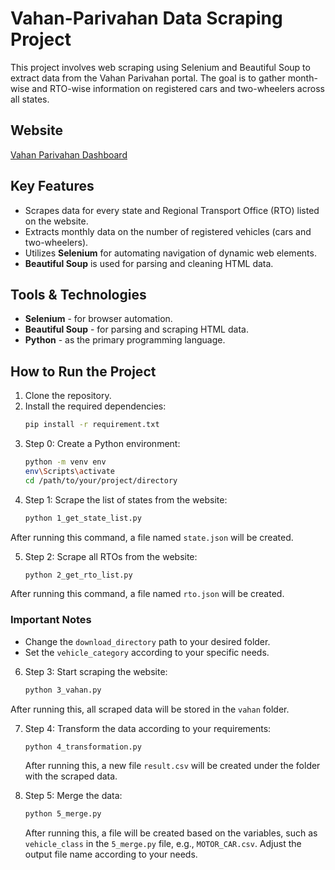 # Vahan-Parivahan Data Scraping Project

This project involves web scraping using Selenium and Beautiful Soup to extract data from the Vahan Parivahan portal. The goal is to gather month-wise and RTO-wise information on registered cars and two-wheelers across all states.

## Website
[Vahan Parivahan Dashboard](https://vahan.parivahan.gov.in/vahan4dashboard/vahan/view/reportview.xhtml)

## Key Features
- Scrapes data for every state and Regional Transport Office (RTO) listed on the website.
- Extracts monthly data on the number of registered vehicles (cars and two-wheelers).
- Utilizes **Selenium** for automating navigation of dynamic web elements.
- **Beautiful Soup** is used for parsing and cleaning HTML data.

## Tools & Technologies
- **Selenium** - for browser automation.
- **Beautiful Soup** - for parsing and scraping HTML data.
- **Python** - as the primary programming language.

## How to Run the Project

1. Clone the repository.
2. Install the required dependencies:
    ```bash
    pip install -r requirement.txt
    ```
3. Step 0: Create a Python environment:
    ```bash
    python -m venv env
    env\Scripts\activate 
    cd /path/to/your/project/directory
    ```
4. Step 1: Scrape the list of states from the website:
    ```bash
    python 1_get_state_list.py
    ```
After running this command, a file named `state.json` will be created.

5. Step 2: Scrape all RTOs from the website:
    ```bash
    python 2_get_rto_list.py
    ```
After running this command, a file named `rto.json` will be created.

### Important Notes
- Change the `download_directory` path to your desired folder.
- Set the `vehicle_category` according to your specific needs.

6. Step 3: Start scraping the website:
    ```bash
    python 3_vahan.py
    ```
After running this, all scraped data will be stored in the `vahan` folder.

7. Step 4: Transform the data according to your requirements:
    ```bash
    python 4_transformation.py
    ```
   After running this, a new file `result.csv` will be created under the folder with the scraped data.

8. Step 5: Merge the data:
    ```bash
    python 5_merge.py
    ```
    After running this, a file will be created based on the variables, such as `vehicle_class` in the `5_merge.py` file, e.g., `MOTOR_CAR.csv`. Adjust the output file name according to your needs.
